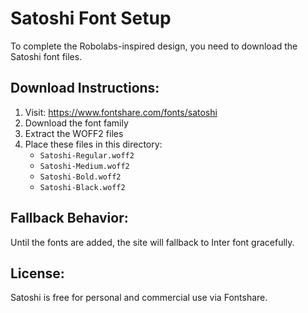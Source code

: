 # Satoshi Font Setup

To complete the Robolabs-inspired design, you need to download the Satoshi font files.

## Download Instructions:

1. Visit: https://www.fontshare.com/fonts/satoshi
2. Download the font family
3. Extract the WOFF2 files
4. Place these files in this directory:
   - `Satoshi-Regular.woff2`
   - `Satoshi-Medium.woff2`
   - `Satoshi-Bold.woff2`
   - `Satoshi-Black.woff2`

## Fallback Behavior:

Until the fonts are added, the site will fallback to Inter font gracefully.

## License:

Satoshi is free for personal and commercial use via Fontshare.
